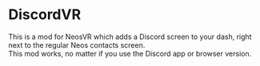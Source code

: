 # DiscordVR

This is a mod for NeosVR which adds a Discord screen to your dash, right next to the regular Neos contacts screen.  
This mod works, no matter if you use the Discord app or browser version.
